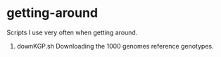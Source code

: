 # getting-around
Scripts I use very often when getting around.

1. downKGP.sh Downloading the 1000 genomes reference genotypes.
